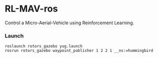 # RL-MAV-ros

Control a Micro-Aerial-Vehicle using Reinforcement Learning.

### Launch
```
roslaunch rotors_gazebo yug.launch
rosrun rotors_gazebo waypoint_publisher 1 2 2 1 __ns:=hummingbird
```

